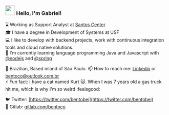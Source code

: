 ### <img src="https://media.giphy.com/media/hvRJCLFzcasrR4ia7z/giphy.gif" width="30px"> Hello, I'm Gabriel!

:hourglass: Working as Support Analyst at [Santos Center](https://www.linkedin.com/company/santos-center-produtos-alimenticios) <br>
:mortar_board: I have a degree in Development of Systems at USF <br>
:computer: I like to develop with backend projects, work with continuous integration tools and cloud native solutions. <br> 
:book: I'm currently learning language programming Java and Javascript with [@nodejs](https://github.com/nodejs) and [@spring](https://github.com/spring-projects) <br> 



🏡 Brazilian, Based inland of São Paulo.
📫 How to reach me: [Linkedin](https://www.linkedin.com/in/bentoco/) or [bentoco@outlook.com.br](mailto:bentoco@outlook.com.br) <br> 
 ⚡ Fun fact: I have a cat named Kurt :cat:. When I was 7 years old a gas truck hit me, which is why I'm so weird :feelsgood: <br> 
 
 :bird: Twitter: [https://twitter.com/bentobei](https://twitter.com/bentobei) <br>
 :dog: Gitlab: [gitlab.com/bentoco](gitlab.com/bentoco) <br>
